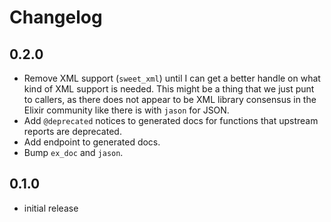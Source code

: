 # Changelog

## 0.2.0

- Remove XML support (`sweet_xml`) until I can get a better handle on what kind of XML support is needed. This might be a thing that we just punt to callers, as there does not appear to be XML library consensus in the Elixir community like there is with `jason` for JSON.
- Add `@deprecated` notices to generated docs for functions that upstream reports are deprecated.
- Add endpoint to generated docs.
- Bump `ex_doc` and `jason`.

## 0.1.0

- initial release